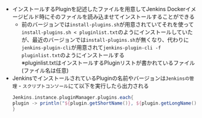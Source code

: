 - インストールするPluginを記述したファイルを用意してJenkins Dockerイメージビルド時にそのファイルを読み込ませてインストールすることができる
  - 前のバージョンでは`install-plugins.sh`が用意されていてそれを使って`install-plugins.sh < pluginlist.txt`のようにインストールしていたが、最近のバージョンでは`install-plugins.sh`が無くなり、代わりに`jenkins-plugin-cli`が用意されて`jenkins-plugin-cli -f pluginlist.txt`のようにインストールする  
    ※pluginlist.txtはインストールするPluginリストが書かれているファイル(ファイル名は任意)
- JenkinsでインストールされているPluginの名前やバージョンは`Jenkinsの管理` - `スクリプトコンソール`にて以下を実行したら出力される
  ~~~groovy
  Jenkins.instance.pluginManager.plugins.each{
  plugin -> println("${plugin.getShortName()}, ${plugin.getLongName()}, ${plugin.getVersion()}")
  }
  ~~~